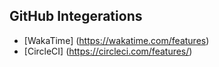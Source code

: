 ## GitHub Integerations
- [WakaTime] (https://wakatime.com/features)
- [CircleCI] (https://circleci.com/features/)

